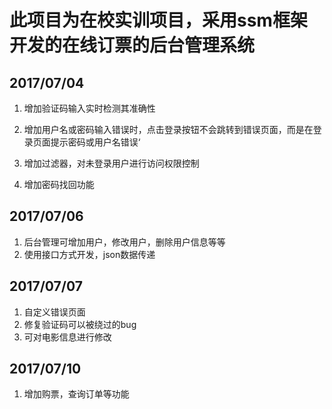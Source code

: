 # 此项目为在校实训项目，采用ssm框架开发的在线订票的后台管理系统
## 2017/07/04 
1. 增加验证码输入实时检测其准确性

2. 增加用户名或密码输入错误时，点击登录按钮不会跳转到错误页面，而是在登录页面提示密码或用户名错误‘

3. 增加过滤器，对未登录用户进行访问权限控制

4. 增加密码找回功能

## 2017/07/06
1. 后台管理可增加用户，修改用户，删除用户信息等等
2. 使用接口方式开发，json数据传递

## 2017/07/07
1. 自定义错误页面
2. 修复验证码可以被绕过的bug
3. 可对电影信息进行修改

## 2017/07/10
1. 增加购票，查询订单等功能
